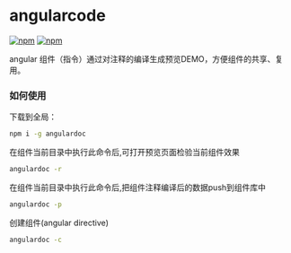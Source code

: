 # angularcode

[![npm](https://img.shields.io/npm/v/angulardoc.svg)]()
[![npm](https://img.shields.io/npm/dt/angulardoc.svg)]()

angular 组件（指令）通过对注释的编译生成预览DEMO，方便组件的共享、复用。

### 如何使用

下载到全局：
```sh
npm i -g angulardoc
```

在组件当前目录中执行此命令后,可打开预览页面检验当前组件效果
```sh
angulardoc -r
```

在组件当前目录中执行此命令后,把组件注释编译后的数据push到组件库中
```sh
angulardoc -p
```

创建组件(angular directive)
```sh
angulardoc -c
```